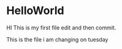 # HelloWorld
HI This is my first file edit and then commit.

This is the file i am changing on tuesday
